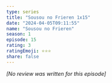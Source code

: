 ```yaml
---
type: series
title: "Sousou no Frieren 1x15"
date: "2024-04-05T09:11:55"
name: "Sousou no Frieren"
season: 1
episode: 15
rating: 3
ratingEmoji: ⭐️⭐️⭐️
share: false
---
```


*[No review was written for this episode]*
